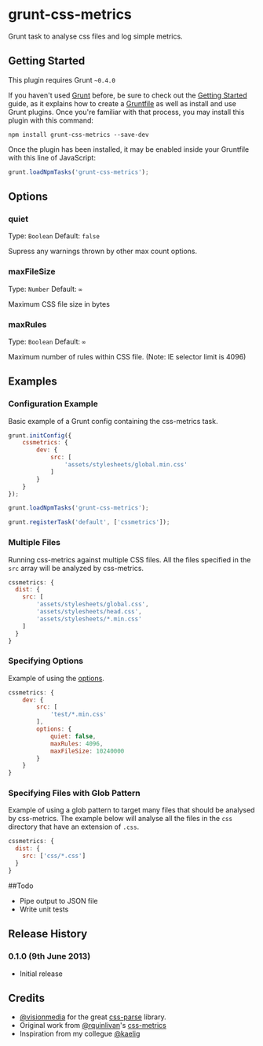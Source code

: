 grunt-css-metrics
=================

Grunt task to analyse css files and log simple metrics.

## Getting Started

This plugin requires Grunt `~0.4.0`

If you haven't used [Grunt](http://gruntjs.com/) before, be sure to check out the [Getting Started](http://gruntjs.com/getting-started) guide, as it explains how to create a [Gruntfile](http://gruntjs.com/sample-gruntfile) as well as install and use Grunt plugins. Once you're familiar with that process, you may install this plugin with this command:

```shell
npm install grunt-css-metrics --save-dev
```

Once the plugin has been installed, it may be enabled inside your Gruntfile with this line of JavaScript:

```js
grunt.loadNpmTasks('grunt-css-metrics');
```
## Options

### quiet

Type: `Boolean`
Default: `false`

Supress any warnings thrown by other max count options.

### maxFileSize

Type: `Number`
Default: `∞`

Maximum CSS file size in bytes

### maxRules

Type: `Boolean`
Default: `∞`

Maximum number of rules within CSS file. (Note: IE selector limit is 4096)

## Examples

### Configuration Example

Basic example of a Grunt config containing the css-metrics task.
```js
grunt.initConfig({
    cssmetrics: {
        dev: {
            src: [
                'assets/stylesheets/global.min.css'
            ]
        }
    }
});

grunt.loadNpmTasks('grunt-css-metrics');

grunt.registerTask('default', ['cssmetrics']);
```

### Multiple Files

Running css-metrics against multiple CSS files. All the files specified in the `src` array will be analyzed by css-metrics.
```js
cssmetrics: {
  dist: {
    src: [
        'assets/stylesheets/global.css',
        'assets/stylesheets/head.css',
        'assets/stylesheets/*.min.css'
    ]
  }
}
```

### Specifying Options

Example of using the [options](https://github.com/phamann/grunt-css-metrics#options).

```js
cssmetrics: {
    dev: {
        src: [
            'test/*.min.css'
        ],
        options: {
            quiet: false,
            maxRules: 4096,
            maxFileSize: 10240000
        }
    }
}
```

### Specifying Files with Glob Pattern

Example of using a glob pattern to target many files that should be analysed by css-metrics. The example below will analyse all the files in the `css` directory that have an extension of `.css`.

```js
cssmetrics: {
  dist: {
    src: ['css/*.css']
  }
}
```

##Todo

* Pipe output to JSON file
* Write unit tests

## Release History

### 0.1.0 (9th June 2013)

* Initial release

## Credits

* [@visionmedia](https://github.com/visionmedia) for the great [css-parse](https://github.com/visionmedia/css-parse) library.
* Original work from [@rquinlivan](https://github.com/rquinlivan)'s [css-metrics](https://github.com/rquinlivan/css-metrics)
* Inspiration from my collegue [@kaelig](https://github.com/kaelig)
